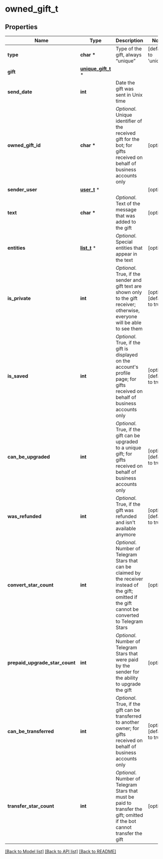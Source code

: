# owned_gift_t

## Properties
Name | Type | Description | Notes
------------ | ------------- | ------------- | -------------
**type** | **char \*** | Type of the gift, always “unique” | [default to 'unique']
**gift** | [**unique_gift_t**](unique_gift.md) \* |  | 
**send_date** | **int** | Date the gift was sent in Unix time | 
**owned_gift_id** | **char \*** | *Optional*. Unique identifier of the received gift for the bot; for gifts received on behalf of business accounts only | [optional] 
**sender_user** | [**user_t**](user.md) \* |  | [optional] 
**text** | **char \*** | *Optional*. Text of the message that was added to the gift | [optional] 
**entities** | [**list_t**](message_entity.md) \* | *Optional*. Special entities that appear in the text | [optional] 
**is_private** | **int** | *Optional*. True, if the sender and gift text are shown only to the gift receiver; otherwise, everyone will be able to see them | [optional] [default to true]
**is_saved** | **int** | *Optional*. True, if the gift is displayed on the account&#39;s profile page; for gifts received on behalf of business accounts only | [optional] [default to true]
**can_be_upgraded** | **int** | *Optional*. True, if the gift can be upgraded to a unique gift; for gifts received on behalf of business accounts only | [optional] [default to true]
**was_refunded** | **int** | *Optional*. True, if the gift was refunded and isn&#39;t available anymore | [optional] [default to true]
**convert_star_count** | **int** | *Optional*. Number of Telegram Stars that can be claimed by the receiver instead of the gift; omitted if the gift cannot be converted to Telegram Stars | [optional] 
**prepaid_upgrade_star_count** | **int** | *Optional*. Number of Telegram Stars that were paid by the sender for the ability to upgrade the gift | [optional] 
**can_be_transferred** | **int** | *Optional*. True, if the gift can be transferred to another owner; for gifts received on behalf of business accounts only | [optional] [default to true]
**transfer_star_count** | **int** | *Optional*. Number of Telegram Stars that must be paid to transfer the gift; omitted if the bot cannot transfer the gift | [optional] 

[[Back to Model list]](../README.md#documentation-for-models) [[Back to API list]](../README.md#documentation-for-api-endpoints) [[Back to README]](../README.md)


